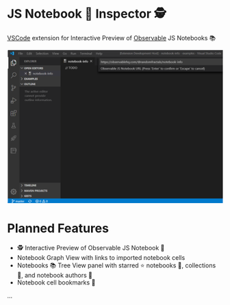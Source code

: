 # JS Notebook 📓 Inspector 🕵️

[VSCode](https://code.visualstudio.com/) extension for Interactive Preview of [Observable](https://observablehq.com/) JS Notebooks 📚

![Notebook 📓 Inspector 🕵️](https://github.com/RandomFractals/js-notebook-inspector/blob/master/images/js-notebook-inspector.png?raw=true 
 "JS Notebook 📓 Inspector 🕵️")

# Planned Features

- 🕵️ Interactive Preview of Observable JS Notebook 📓
- Notebook Graph View with links to imported notebook cells
- Notebooks 📚 Tree View panel with starred ⭐ notebooks 📓, collections 🏫, and notebook authors 👨
- Notebook cell bookmarks 🔖

...
